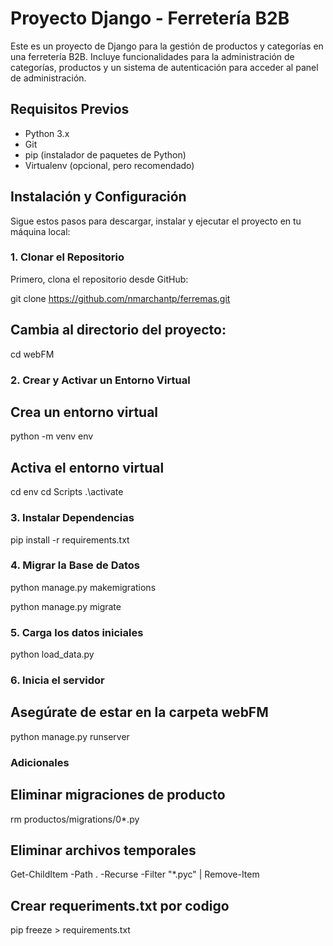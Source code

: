 # Proyecto Django - Ferretería B2B

Este es un proyecto de Django para la gestión de productos y categorías en una ferretería B2B. Incluye funcionalidades para la administración de categorías, productos y un sistema de autenticación para acceder al panel de administración.

## Requisitos Previos

- Python 3.x
- Git
- pip (instalador de paquetes de Python)
- Virtualenv (opcional, pero recomendado)

## Instalación y Configuración

Sigue estos pasos para descargar, instalar y ejecutar el proyecto en tu máquina local:

### 1. Clonar el Repositorio

Primero, clona el repositorio desde GitHub:

git clone https://github.com/nmarchantp/ferremas.git

## Cambia al directorio del proyecto:

cd webFM

### 2. Crear y Activar un Entorno Virtual

## Crea un entorno virtual

python -m venv env

## Activa el entorno virtual

cd env
cd Scripts
.\activate

### 3. Instalar Dependencias

pip install -r requirements.txt

### 4. Migrar la Base de Datos

python manage.py makemigrations

python manage.py migrate

### 5. Carga los datos iniciales

python load_data.py

### 6. Inicia el servidor

## Asegúrate de estar en la carpeta webFM

python manage.py runserver



### Adicionales
## Eliminar migraciones de producto
rm productos/migrations/0*.py
## Eliminar archivos temporales
Get-ChildItem -Path . -Recurse -Filter "*.pyc" | Remove-Item
## Crear requeriments.txt por codigo
pip freeze > requirements.txt

